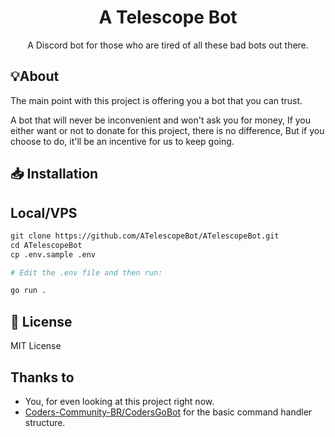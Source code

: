 <h1 align=center>A Telescope Bot</h1>

<p align=center>A Discord bot for those who are tired of all these bad bots out there.</p>
 
## 💡About
The main point with this project is offering you a bot that you can trust.

A bot that will never be inconvenient and won't ask you for money,
If you either want or not to donate for this project, there is no difference,
But if you choose to do, it'll be an incentive for us to keep going.
## 📥 Installation 
 
 ## Local/VPS
 ```sh
 git clone https://github.com/ATelescopeBot/ATelescopeBot.git
 cd ATelescopeBot
 cp .env.sample .env

 # Edit the .env file and then run:

 go run .
 ```
## 📃 License
MIT License

## Thanks to
 - You, for even looking at this project right now.
 - [Coders-Community-BR/CodersGoBot](https://github.com/Coders-Community-BR/CodersGoBot) for the basic command handler structure.
